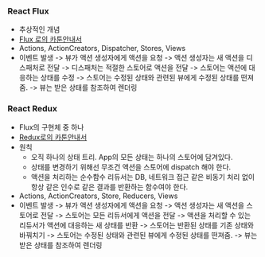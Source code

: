 ### React Flux
- 추상적인 개념
- [Flux 로의 카툰안내서](http://bestalign.github.io/2015/10/06/cartoon-guide-to-flux/)
- Actions, ActionCreators, Dispatcher, Stores, Views
- 이벤트 발생 -> 뷰가 액션 생성자에게 액션을 요청 -> 액션 생성자는 새 액션을 디스패처로 전달 -> 디스패처는 적절한 스토어로 액션을 전달 -> 스토어는 액션에 대응하는 상태를 수정 -> 스토어는 수정된 상태와 관련된 뷰에게 수정된 상태를 떤져줌. -> 뷰는 받은 상태를 참조하여 렌더링

### React Redux
- Flux의 구현체 중 하나
- [Redux로의 카툰안내서](http://bestalign.github.io/2015/10/26/cartoon-intro-to-redux/)
- 원칙
	- 오직 하나의 상태 트리. App의 모든 상태는 하나의 스토어에 담겨있다.
	- 상태를 변경하기 위해선 무조건 액션을 스토어에 dispatch 해야 한다.
	- 액션을 처리하는 순수함수 리듀서는 DB, 네트워크 접근 같은 비동기 처리 없이 항상 같은 인수로 같은 결과를 반환하는 함수여야 한다.
- Actions, ActionCreators, Store, Reducers, Views
- 이벤트 발생 -> 뷰가 액션 생성자에게 액션을 요청 -> 액션 생성자는 새 액션을 스토어로 전달 -> 스토어는 모든 리듀서에게 액션을 전달 -> 액션을 처리할 수 있는 리듀서가 액션에 대응하는 새 상태를 반환 -> 스토어는 반환된 상태를 기존 상태와 바꿔치기 -> 스토어는 수정된 상태와 관련된 뷰에게 수정된 상태를 떤져줌. -> 뷰는 받은 상태를 참조하여 렌더링

